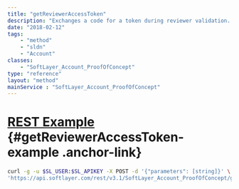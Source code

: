 ```yaml
---
title: "getReviewerAccessToken"
description: "Exchanges a code for a token during reviewer validation. "
date: "2018-02-12"
tags:
    - "method"
    - "sldn"
    - "Account"
classes:
    - "SoftLayer_Account_ProofOfConcept"
type: "reference"
layout: "method"
mainService : "SoftLayer_Account_ProofOfConcept"
---
```


# [REST Example](#getReviewerAccessToken-example) <a href="/article/rest/"><i class="fas fa-question"></i></a> {#getReviewerAccessToken-example .anchor-link} 
```bash
curl -g -u $SL_USER:$SL_APIKEY -X POST -d '{"parameters": [string]}' \
'https://api.softlayer.com/rest/v3.1/SoftLayer_Account_ProofOfConcept/getReviewerAccessToken'
```
